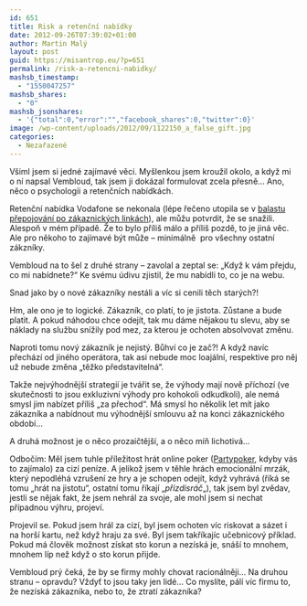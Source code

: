 ```yaml
---
id: 651
title: Risk a retenční nabídky
date: 2012-09-26T07:39:02+01:00
author: Martin Malý
layout: post
guid: https://misantrop.eu/?p=651
permalink: /risk-a-retencni-nabidky/
mashsb_timestamp:
  - "1550047257"
mashsb_shares:
  - "0"
mashsb_jsonshares:
  - '{"total":0,"error":"","facebook_shares":0,"twitter":0}'
image: /wp-content/uploads/2012/09/1122150_a_false_gift.jpg
categories:
  - Nezařazené
---
```

Všiml jsem si jedné zajímavé věci. Myšlenkou jsem kroužil okolo, a když mi o ní napsal Vembloud, tak jsem ji dokázal formulovat zcela přesně&#8230; Ano, něco o psychologii a retenčních nabídkách.

<!--more-->

Retenční nabídka Vodafone se nekonala (lépe řečeno utopila se v [balastu přepojování po zákaznických linkách](https://misantrop.eu/vodafone-odchazeni/)), ale můžu potvrdit, že se snažili. Alespoň v mém případě. Že to bylo příliš málo a příliš pozdě, to je jiná věc. Ale pro někoho to zajímavé být může &#8211; minimálně  pro všechny ostatní zákzníky.

Vembloud na to šel z druhé strany &#8211; zavolal a zeptal se: &#8222;Když k vám přejdu, co mi nabídnete?&#8220; Ke svému údivu zjistil, že mu nabídli to, co je na webu.

Snad jako by o nové zákazníky nestáli a víc si cenili těch starých?!

Hm, ale ono je to logické. Zákazník, co platí, to je jistota. Zůstane a bude platit. A pokud náhodou chce odejít, tak mu dáme nějakou tu slevu, aby se náklady na službu snížily pod mez, za kterou je ochoten absolvovat změnu.

Naproti tomu nový zákazník je nejistý. Bůhví co je zač?! A když navíc přechází od jiného operátora, tak asi nebude moc loajální, respektive pro něj už nebude změna &#8222;těžko představitelná&#8220;.

Takže nejvýhodnější strategií je tvářit se, že výhody mají nově příchozí (ve skutečnosti to jsou exkluzivní výhody pro kohokoli odkudkoli), ale nemá smysl jim nabízet příliš &#8222;za přechod&#8220;. Má smysl ho několik let mít jako zákazníka a nabídnout mu výhodnější smlouvu až na konci zákaznického období&#8230;

A druhá možnost je o něco prozaičtější, a o něco míň lichotivá&#8230;

Odbočím: Měl jsem tuhle příležitost hrát online poker ([Partypoker](https://cz.partypoker.com/), kdyby vás to zajímalo) za cizí peníze. A jelikož jsem v těhle hrách emocionální mrzák, který nepodléhá vzrušení ze hry a je schopen odejít, když vyhrává (říká se tomu &#8222;hrát na jistotu&#8220;, ostatní tomu říkají &#8222;_přizdisráč_&#8222;), tak jsem byl zvědav, jestli se nějak fakt, že jsem nehrál za svoje, ale mohl jsem si nechat případnou výhru, projeví.

Projevil se. Pokud jsem hrál za cizí, byl jsem ochoten víc riskovat a sázet i na horší kartu, než když hraju za své. Byl jsem takříkajíc učebnicový příklad. Pokud má člověk možnost získat sto korun a nezíská je, snáší to mnohem, mnohem líp než když o sto korun přijde.

Vembloud prý čeká, že by se firmy mohly chovat racionálněji&#8230; Na druhou stranu &#8211; opravdu? Vždyť to jsou taky jen lidé&#8230; Co myslíte, pálí víc firmu to, že nezíská zákazníka</a>, nebo to, že ztratí zákazníka?